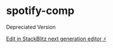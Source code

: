 # spotify-comp

Depreciated Version

[Edit in StackBlitz next generation editor ⚡️](https://stackblitz.com/~/github.com/jsscotty/spotify-comp)
